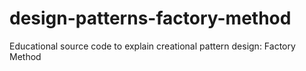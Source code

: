 # design-patterns-factory-method
Educational source code to explain creational pattern design: Factory Method
